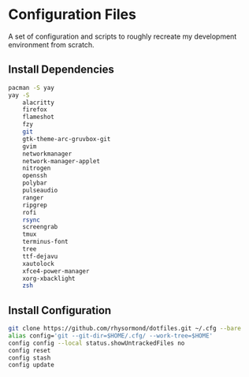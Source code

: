 # Configuration Files
A set of configuration and scripts to roughly recreate my development environment from scratch.

## Install Dependencies
```bash
pacman -S yay
yay -S
    alacritty
    firefox
    flameshot
    fzy
    git
    gtk-theme-arc-gruvbox-git
    gvim
    networkmanager
    network-manager-applet
    nitrogen
    openssh
    polybar
    pulseaudio
    ranger
    ripgrep
    rofi
    rsync
    screengrab
    tmux
    terminus-font
    tree
    ttf-dejavu
    xautolock
    xfce4-power-manager
    xorg-xbacklight
    zsh
```

## Install Configuration
```bash
git clone https://github.com/rhysormond/dotfiles.git ~/.cfg --bare
alias config='git --git-dir=$HOME/.cfg/ --work-tree=$HOME'
config config --local status.showUntrackedFiles no
config reset
config stash
config update
```

